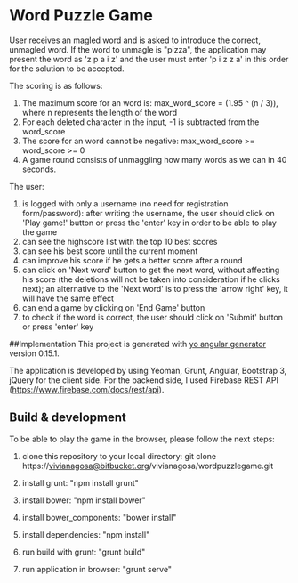 # Word Puzzle Game
User receives an magled word and is asked to introduce the correct, unmagled word. If the word to unmagle is "pizza", the application may present the word as 'z p a i z' and the user must enter 'p i z z a'  in this order for the solution to be accepted.

The scoring is as follows:
1. The maximum score for an word is: max_word_score = (1.95 ^ (n / 3)), where n represents the length of the word
2. For each deleted character in the input, -1 is subtracted from the word_score
3. The score for an word cannot be negative: max_word_score >= word_score >= 0
4. A game round consists of unmaggling how many words as we can in 40 seconds.

The user:
1. is logged with only a username (no need for registration form/password): after writing the username, the user should click on 'Play game!' button or press the 'enter' key in order to be able to play the game
2. can see the highscore list with the top 10 best scores
3. can see his best score until the current moment
4. can improve his score if he gets a better score after a round
5. can click on 'Next word' button to get the next word, without affecting his score (the deletions will not be taken into consideration if he clicks next); an alternative to the 'Next word' is to press the 'arrow right' key, it will have the same effect
6. can end a game by clicking on 'End Game' button
7. to check if the word is correct, the user should click on 'Submit' button or press 'enter' key

##Implementation
This project is generated with [yo angular generator](https://github.com/yeoman/generator-angular)
version 0.15.1.

The application is developed by using Yeoman, Grunt, Angular, Bootstrap 3, jQuery for the client side. For the backend side, I used Firebase REST API (https://www.firebase.com/docs/rest/api).

## Build & development
To be able to play the game in the browser, please follow the next steps:

1. clone this repository to your local directory: git clone https://vivianagosa@bitbucket.org/vivianagosa/wordpuzzlegame.git

2. install grunt: "npm install grunt"

3. install bower: "npm install bower"

4. install bower_components: "bower install"

5. install dependencies: "npm install"

6. run build with grunt: "grunt build"

7. run application in browser: "grunt serve"